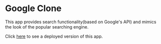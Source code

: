 # Google Clone

This app provides search functionality(based on Google's API) and mimics the look of the popular searching engine.

Click [here](https://clone-1fbf9.web.app/) to see a deployed version of this app.
